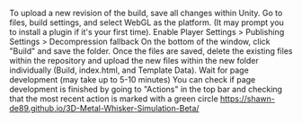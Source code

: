 To upload a new revision of the build, save all changes within Unity.
Go to files, build settings, and select WebGL as the platform. (It may prompt you to install a plugin if it's your first time).
Enable Player Settings > Publishing Settings > Decompression fallback
On the bottom of the window, click "Build" and save the folder.
Once the files are saved, delete the existing files within the repository and upload the new files within the new folder individually (Build, index.html, and Template Data).
Wait for page development (may take up to 5-10 minutes)
You can check if page development is finished by going to "Actions" in the top bar and checking that the most recent action is marked with a green circle
https://shawn-de89.github.io/3D-Metal-Whisker-Simulation-Beta/
